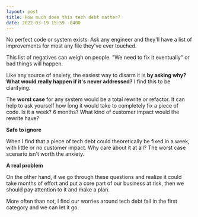 ```yaml
---
layout: post
title: How much does this tech debt matter?
date: 2022-03-19 15:59 -0400
---
```


No perfect code or system exists. Ask any engineer and they'll have a list of improvements for most any file they've ever touched.

This list of negatives can weigh on people. "We need to fix it eventually" or bad things will happen.

Like any source of anxiety, the easiest way to disarm it is **by asking why? What would really happen if it's never addressed?** I find this to be clarifying.

The __worst case__ for any system would be a total rewrite or refactor. It can help to ask yourself how long it would take to completely fix a piece of code. Is it a week? 6 months? What kind of customer impact would the rewrite have?

**Safe to ignore**

When I find that a piece of tech debt could theoretically be fixed in a week, with little or no customer impact. Why care about it at all? The worst case scenario isn't worth the anxiety.

**A real problem**

On the other hand, if we go through these questions and realize it could take months of effort and put a core part of our business at risk, then we should pay attention to it and make a plan.

More often than not, I find our worries around tech debt fall in the first category and we can let it go.
